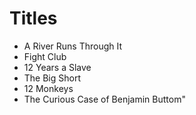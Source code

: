 # Titles

- A River Runs Through It
- Fight Club
- 12 Years a Slave
- The Big Short
- 12 Monkeys
- The Curious Case of Benjamin Buttom"

